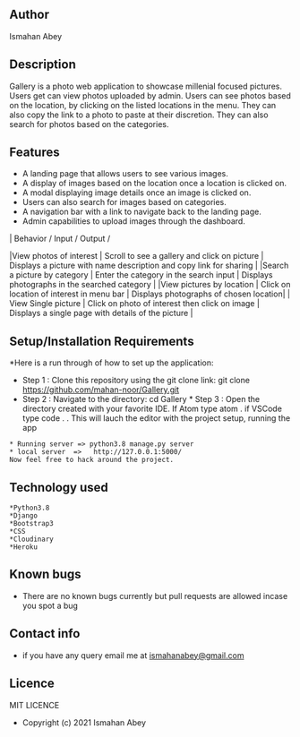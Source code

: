 ## Author
Ismahan Abey

## Description
Gallery is a photo web application to showcase millenial focused pictures. Users get can view photos uploaded by admin. Users can see photos based on the location, by clicking on the listed locations in the menu. They can also copy the link to a photo to paste at their discretion. They can also search for photos based on the categories.

## Features
  * A landing page that allows users to see various images.
  * A display of images based on the location once a location is clicked on.
  * A modal displaying image details once an image is clicked on.
  * Users can also search for images based on categories.
  * A navigation bar with a link to navigate back to the landing page.
  * Admin capabilities to upload images through the dashboard.


 | Behavior  /	Input / Output /
 
 |View photos of interest |	Scroll to see a gallery and click on picture |	Displays a picture with name description and copy link for sharing |
 |Search a picture by category |	Enter the category in the search input |	Displays photographs in the searched category |
 |View pictures by location |	Click on location of interest in menu bar  |	Displays photographs of chosen location|
 | View Single picture |	Click on photo of interest then click on image |	Displays a single page with details of the picture |

## Setup/Installation Requirements
 *Here is a run through of how to set up the application:

   * Step 1 : Clone this repository using the git clone link:
    git clone https://github.com/mahan-noor/Gallery.git
   * Step 2 : Navigate to the directory:
    cd Gallery
    * Step 3 : Open the directory created with your favorite IDE. If Atom type atom . if VSCode type code . . This will lauch the editor with the project setup,
    running the app

    * Running server => python3.8 manage.py server
    * local server  =>   http://127.0.0.1:5000/
    Now feel free to hack around the project.
    

## Technology used
    *Python3.8
    *Django
    *Bootstrap3
    *CSS
    *Cloudinary
    *Heroku

## Known bugs
  * There are no known bugs currently but pull requests are allowed incase you spot a bug

## Contact info
 * if you have any query email me at ismahanabey@gmail.com
## Licence
 MIT LICENCE
  * Copyright (c) 2021 Ismahan Abey